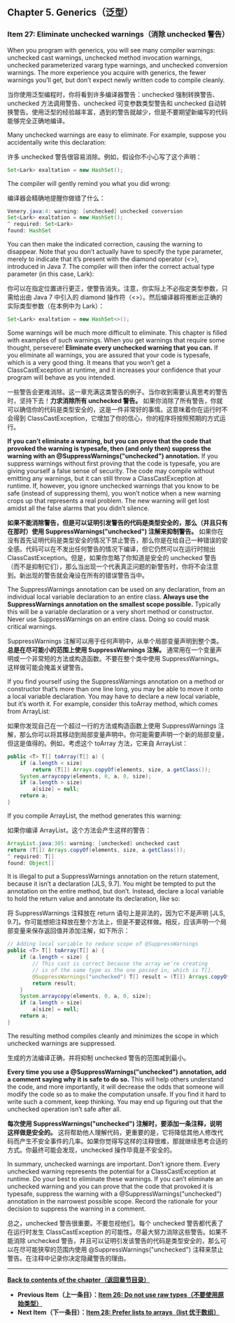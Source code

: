 ## Chapter 5. Generics（泛型）

### Item 27: Eliminate unchecked warnings（消除 unchecked 警告）

When you program with generics, you will see many compiler warnings: unchecked cast warnings, unchecked method invocation warnings, unchecked parameterized vararg type warnings, and unchecked conversion warnings. The more experience you acquire with generics, the fewer warnings you’ll get, but don’t expect newly written code to compile cleanly.

当你使用泛型编程时，你将看到许多编译器警告：unchecked 强制转换警告、unchecked 方法调用警告、unchecked 可变参数类型警告和 unchecked 自动转换警告。使用泛型的经验越丰富，遇到的警告就越少，但是不要期望新编写的代码能够完全正确地编译。

Many unchecked warnings are easy to eliminate. For example, suppose you accidentally write this declaration:

许多 unchecked 警告很容易消除。例如，假设你不小心写了这个声明：

```java
Set<Lark> exaltation = new HashSet();
```

The compiler will gently remind you what you did wrong:

编译器会精确地提醒你做错了什么：

```java
Venery.java:4: warning: [unchecked] unchecked conversion
Set<Lark> exaltation = new HashSet();
^ required: Set<Lark>
found: HashSet
```

You can then make the indicated correction, causing the warning to disappear. Note that you don’t actually have to specify the type parameter, merely to indicate that it’s present with the diamond operator (<>), introduced in Java 7. The compiler will then infer the correct actual type parameter (in this case, Lark):

你可以在指定位置进行更正，使警告消失。注意，你实际上不必指定类型参数，只需给出由 Java 7 中引入的 diamond 操作符（<>）。然后编译器将推断出正确的实际类型参数（在本例中为 Lark）：

```java
Set<Lark> exaltation = new HashSet<>();
```

Some warnings will be much more difficult to eliminate. This chapter is filled with examples of such warnings. When you get warnings that require some thought, persevere! **Eliminate every unchecked warning that you can.** If you eliminate all warnings, you are assured that your code is typesafe, which is a very good thing. It means that you won’t get a ClassCastException at runtime, and it increases your confidence that your program will behave as you intended.

一些警告会更难消除。这一章充满这类警告的例子。当你收到需要认真思考的警告时，坚持下去！**力求消除所有 unchecked 警告。** 如果你消除了所有警告，你就可以确信你的代码是类型安全的，这是一件非常好的事情。这意味着你在运行时不会得到 ClassCastException，它增加了你的信心，你的程序将按照预期的方式运行。

**If you can’t eliminate a warning, but you can prove that the code that provoked the warning is typesafe, then (and only then) suppress the warning with an @SuppressWarnings("unchecked") annotation.** If you suppress warnings without first proving that the code is typesafe, you are giving yourself a false sense of security. The code may compile without emitting any warnings, but it can still throw a ClassCastException at runtime. If, however, you ignore unchecked warnings that you know to be safe (instead of suppressing them), you won’t notice when a new warning crops up that represents a real problem. The new warning will get lost amidst all the false alarms that you didn’t silence.

**如果不能消除警告，但是可以证明引发警告的代码是类型安全的，那么（并且只有在那时）使用 SuppressWarnings("unchecked") 注解来抑制警告。** 如果你在没有首先证明代码是类型安全的情况下禁止警告，那么你是在给自己一种错误的安全感。代码可以在不发出任何警告的情况下编译，但它仍然可以在运行时抛出 ClassCastException。但是，如果你忽略了你知道是安全的 unchecked 警告（而不是抑制它们），那么当出现一个代表真正问题的新警告时，你将不会注意到。新出现的警告就会淹设在所有的错误警告当中。

The SuppressWarnings annotation can be used on any declaration, from an individual local variable declaration to an entire class. **Always use the SuppressWarnings annotation on the smallest scope possible.** Typically this will be a variable declaration or a very short method or constructor. Never use SuppressWarnings on an entire class. Doing so could mask critical warnings.

SuppressWarnings 注解可以用于任何声明中，从单个局部变量声明到整个类。**总是在尽可能小的范围上使用 SuppressWarnings 注解。** 通常用在一个变量声明或一个非常短的方法或构造函数。不要在整个类中使用 SuppressWarnings。这样做可能会掩盖关键警告。

If you find yourself using the SuppressWarnings annotation on a method or constructor that’s more than one line long, you may be able to move it onto a local variable declaration. You may have to declare a new local variable, but it’s worth it. For example, consider this toArray method, which comes from ArrayList:

如果你发现自己在一个超过一行的方法或构造函数上使用 SuppressWarnings 注解，那么你可以将其移动到局部变量声明中。你可能需要声明一个新的局部变量，但这是值得的。例如，考虑这个 toArray 方法，它来自 ArrayList：

```java
public <T> T[] toArray(T[] a) {
    if (a.length < size)
        return (T[]) Arrays.copyOf(elements, size, a.getClass());
    System.arraycopy(elements, 0, a, 0, size);
    if (a.length > size)
        a[size] = null;
    return a;
}
```

If you compile ArrayList, the method generates this warning:

如果你编译 ArrayList，这个方法会产生这样的警告：

```java
ArrayList.java:305: warning: [unchecked] unchecked cast
return (T[]) Arrays.copyOf(elements, size, a.getClass());
^ required: T[]
found: Object[]
```

It is illegal to put a SuppressWarnings annotation on the return statement, because it isn’t a declaration [JLS, 9.7]. You might be tempted to put the annotation on the entire method, but don’t. Instead, declare a local variable to hold the return value and annotate its declaration, like so:

将 SuppressWarnings 注释放在 return 语句上是非法的，因为它不是声明 [JLS, 9.7]。你可能想把注释放在整个方法上，但是不要这样做。相反，应该声明一个局部变量来保存返回值并添加注解，如下所示：

```java
// Adding local variable to reduce scope of @SuppressWarnings
public <T> T[] toArray(T[] a) {
    if (a.length < size) {
        // This cast is correct because the array we're creating
        // is of the same type as the one passed in, which is T[].
        @SuppressWarnings("unchecked") T[] result = (T[]) Arrays.copyOf(elements, size, a.getClass());
        return result;
    }
    System.arraycopy(elements, 0, a, 0, size);
    if (a.length > size)
        a[size] = null;
    return a;
}
```

The resulting method compiles cleanly and minimizes the scope in which unchecked warnings are suppressed.

生成的方法编译正确，并将抑制 unchecked 警告的范围减到最小。

**Every time you use a @SuppressWarnings("unchecked") annotation, add a comment saying why it is safe to do so.** This will help others understand the code, and more importantly, it will decrease the odds that someone will modify the code so as to make the computation unsafe. If you find it hard to write such a comment, keep thinking. You may end up figuring out that the unchecked operation isn’t safe after all.

**每次使用 SuppressWarnings("unchecked") 注解时，要添加一条注释，说明这样做是安全的。** 这将帮助他人理解代码，更重要的是，它将降低其他人修改代码而产生不安全事件的几率。如果你觉得写这样的注释很难，那就继续思考合适的方式。你最终可能会发现，unchecked 操作毕竟是不安全的。

In summary, unchecked warnings are important. Don’t ignore them. Every unchecked warning represents the potential for a ClassCastException at runtime. Do your best to eliminate these warnings. If you can’t eliminate an unchecked warning and you can prove that the code that provoked it is typesafe, suppress the warning with a @SuppressWarnings("unchecked") annotation in the narrowest possible scope. Record the rationale for your decision to suppress the warning in a comment.

总之，unchecked 警告很重要。不要忽视他们。每个 unchecked 警告都代表了在运行时发生 ClassCastException 的可能性。尽最大努力消除这些警告。如果不能消除 unchecked 警告，并且可以证明引发该警告的代码是类型安全的，那么可以在尽可能狭窄的范围内使用 @SuppressWarnings("unchecked") 注释来禁止警告。在注释中记录你决定隐藏警告的理由。

---
**[Back to contents of the chapter（返回章节目录）](../Chapter-5/Chapter-5-Introduction.md)**
- **Previous Item（上一条目）：[Item 26: Do not use raw types（不要使用原始类型）](../Chapter-5/Chapter-5-Item-26-Do-not-use-raw-types.md)**
- **Next Item（下一条目）：[Item 28: Prefer lists to arrays（list 优于数组）](../Chapter-5/Chapter-5-Item-28-Prefer-lists-to-arrays.md)**
